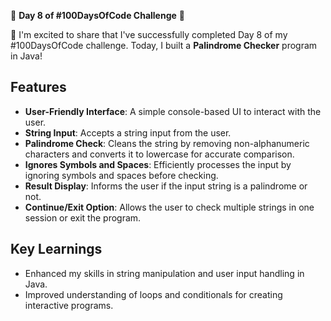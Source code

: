 🚀 **Day 8 of #100DaysOfCode Challenge** 🚀

🎉 I'm excited to share that I've successfully completed Day 8 of my #100DaysOfCode challenge. Today, I built a **Palindrome Checker** program in Java!

## Features
- **User-Friendly Interface**: A simple console-based UI to interact with the user.
- **String Input**: Accepts a string input from the user.
- **Palindrome Check**: Cleans the string by removing non-alphanumeric characters and converts it to lowercase for accurate comparison.
- **Ignores Symbols and Spaces**: Efficiently processes the input by ignoring symbols and spaces before checking.
- **Result Display**: Informs the user if the input string is a palindrome or not.
- **Continue/Exit Option**: Allows the user to check multiple strings in one session or exit the program.

## Key Learnings
- Enhanced my skills in string manipulation and user input handling in Java.
- Improved understanding of loops and conditionals for creating interactive programs.

